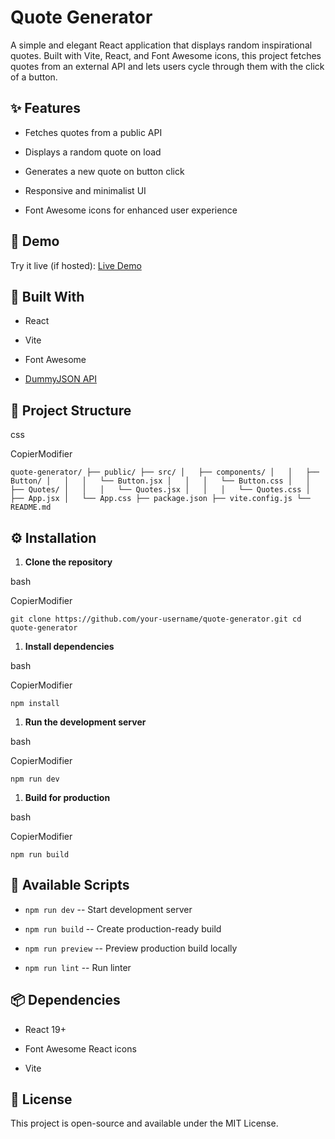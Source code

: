 Quote Generator
===============

A simple and elegant React application that displays random inspirational quotes. Built with Vite, React, and Font Awesome icons, this project fetches quotes from an external API and lets users cycle through them with the click of a button.

✨ Features
----------

-   Fetches quotes from a public API

-   Displays a random quote on load

-   Generates a new quote on button click

-   Responsive and minimalist UI

-   Font Awesome icons for enhanced user experience

🚀 Demo
-------

<!-- Optional: add a screenshot if you have one -->

Try it live (if hosted): [Live Demo](#) <!-- Replace with actual link if deployed -->

🧱 Built With
-------------

-   React

-   Vite

-   Font Awesome

-   [DummyJSON API](https://dummyjson.com/quotes)

📁 Project Structure
--------------------

css

CopierModifier

`quote-generator/
├── public/
├── src/
│   ├── components/
│   │   ├── Button/
│   │   │   └── Button.jsx
│   │   │   └── Button.css
│   │   ├── Quotes/
│   │   │   └── Quotes.jsx
│   │   │   └── Quotes.css
│   ├── App.jsx
│   └── App.css
├── package.json
├── vite.config.js
└── README.md`

⚙️ Installation
---------------

1.  **Clone the repository**

bash

CopierModifier

`git clone https://github.com/your-username/quote-generator.git
cd quote-generator`

1.  **Install dependencies**

bash

CopierModifier

`npm install`

1.  **Run the development server**

bash

CopierModifier

`npm run dev`

1.  **Build for production**

bash

CopierModifier

`npm run build`

🧪 Available Scripts
--------------------

-   `npm run dev` -- Start development server

-   `npm run build` -- Create production-ready build

-   `npm run preview` -- Preview production build locally

-   `npm run lint` -- Run linter

📦 Dependencies
---------------

-   React 19+

-   Font Awesome React icons

-   Vite

📜 License
----------

This project is open-source and available under the MIT License.

